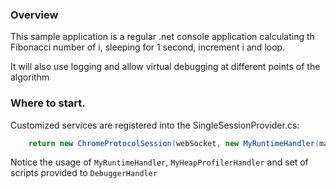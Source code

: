 ### Overview

This sample application is a regular .net console application calculating th Fibonacci number of i, sleeping for 1 second, increment i and loop.

It will also use logging and allow virtual debugging at different points of the algorithm


### Where to start.

Customized services are registered into the SingleSessionProvider.cs:
```C#
    return new ChromeProtocolSession(webSocket, new MyRuntimeHandler(mainScript), new DebuggerHandler(mainScript, fibonacci), new ProfilerHandler(), new MyHeapProfilerHandler());
```

Notice the usage of ```MyRuntimeHandler```, ```MyHeapProfilerHandler``` and set of scripts provided to ```DebuggerHandler```


### 